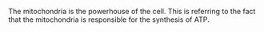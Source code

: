 The mitochondria is the powerhouse of the cell. 
This is referring to the fact that the mitochondria is responsible for the synthesis of ATP. 
 